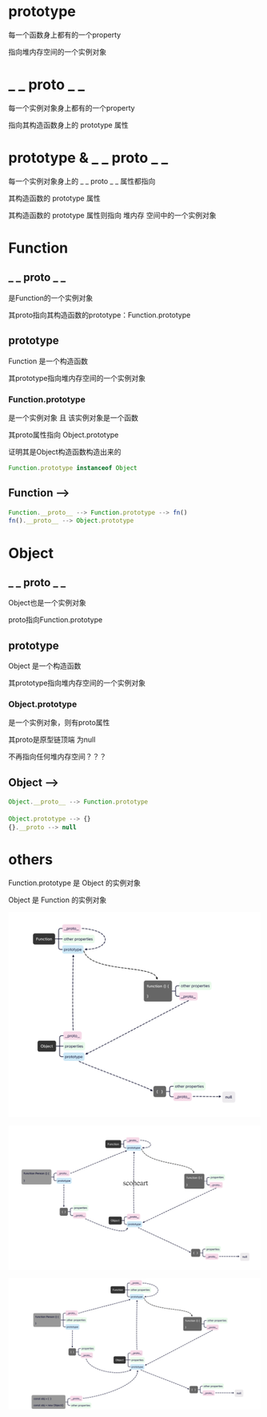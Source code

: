 # prototype

每一个函数身上都有的一个property

指向堆内存空间的一个实例对象



# _ _ proto _ _

每一个实例对象身上都有的一个property

指向其构造函数身上的 prototype 属性



# prototype & _ _ proto _ _

每一个实例对象身上的 _ _ proto _ _ 属性都指向

其构造函数的 prototype 属性

其构造函数的 prototype 属性则指向 堆内存 空间中的一个实例对象



# Function

## _ _ proto _ _

是Function的一个实例对象

其proto指向其构造函数的prototype：Function.prototype



## prototype

Function 是一个构造函数

其prototype指向堆内存空间的一个实例对象



### Function.prototype

是一个实例对象 且 该实例对象是一个函数

其proto属性指向 Object.prototype

证明其是Object构造函数构造出来的

```js
Function.prototype instanceof Object
```



## Function -->

```js
Function.__proto__ --> Function.prototype --> fn()
fn().__proto__ --> Object.prototype
```



# Object

## _ _ proto _ _

Object也是一个实例对象

proto指向Function.prototype



## prototype

Object 是一个构造函数

其prototype指向堆内存空间的一个实例对象



### Object.prototype

是一个实例对象，则有proto属性

其proto是原型链顶端 为null 

不再指向任何堆内存空间？？？



## Object -->

```js
Object.__proto__ --> Function.prototype

Object.prototype --> {} 
{}.__proto --> null
```



# others

Function.prototype 是 Object 的实例对象

Object 是 Function 的实例对象

![image-20230523205729870](./prototype.assets/image-20230523205729870.png)

![image-20230523203529440](./prototype.assets/image-20230523203529440.png)

![image-20230523204347728](./prototype.assets/image-20230523204347728.png)